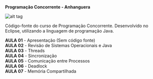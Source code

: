 **Programação Concorrente - Anhanguera**

![alt tag](https://travis-ci.org/thomasdacosta/programacao-concorrente.anhanguera-JAVA.svg?branch=master)

Código-fonte do curso de Programação Concorrente. Desenvolvido no Eclipse, utilizando a linguagem de programação Java.

**AULA 01** - Apresentação (Sem código fonte)<br> 
**AULA 02** - Revisão de Sistemas Operacionais e Java<br>
**AULA 03** - Threads<br>
**AULA 04** - Sincronização<br>
**AULA 05** - Comunicação entre Processos<br>
**AULA 06** - Deadlock<br>
**AULA 07** - Memória Compartilhada<br>
